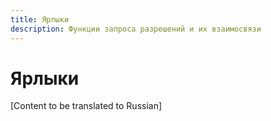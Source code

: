 ```yaml
---
title: Ярлыки
description: Функции запроса разрешений и их взаимосвязи
---
```


# Ярлыки

[Content to be translated to Russian]

<!-- This page content will be translated from the main English userguide/shortcuts.md -->
